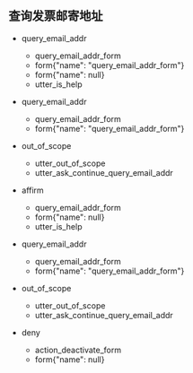 ## 查询发票邮寄地址
* query_email_addr
  - query_email_addr_form
  - form{"name": "query_email_addr_form"}
  - form{"name": null}
  - utter_is_help

* query_email_addr
  - query_email_addr_form
  - form{"name": "query_email_addr_form"}
* out_of_scope
  - utter_out_of_scope
  - utter_ask_continue_query_email_addr
* affirm
  - query_email_addr_form
  - form{"name": null}
  - utter_is_help

* query_email_addr
  - query_email_addr_form
  - form{"name": "query_email_addr_form"}
* out_of_scope
  - utter_out_of_scope
  - utter_ask_continue_query_email_addr
* deny
  - action_deactivate_form
  - form{"name": null}